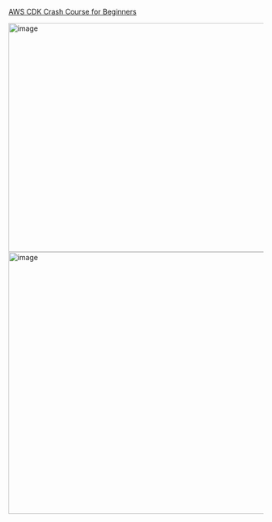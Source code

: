 

[AWS CDK Crash Course for Beginners](https://www.youtube.com/watch?v=D4Asp5g4fp8)  


<img width="1190" height="452" alt="image" src="https://github.com/user-attachments/assets/baa381da-34d5-407e-993c-91bcb08a0c49" />  


<img width="772" height="517" alt="image" src="https://github.com/user-attachments/assets/ce7b41b3-06f4-4610-920f-f8db060bb173" />  
